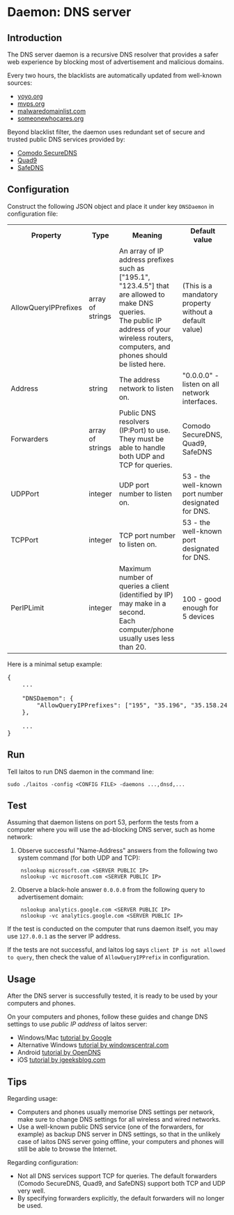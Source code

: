 # Daemon: DNS server

## Introduction
The DNS server daemon is a recursive DNS resolver that provides a safer web experience by blocking most of advertisement
and malicious domains.

Every two hours, the blacklists are automatically updated from well-known sources:
- [yoyo.org](http://pgl.yoyo.org)
- [mvps.org](http://winhelp2002.mvps.org)
- [malwaredomainlist.com](http://www.malwaredomainlist.com)
- [someonewhocares.org](http://someonewhocares.org/hosts/hosts)

Beyond blacklist filter, the daemon uses redundant set of secure and trusted public DNS services provided by:
- [Comodo SecureDNS](https://www.comodo.com/secure-dns)
- [Quad9](https://www.quad9.net)
- [SafeDNS](https://www.safedns.com)

## Configuration
Construct the following JSON object and place it under key `DNSDaemon` in configuration file:
<table>
<tr>
    <th>Property</th>
    <th>Type</th>
    <th>Meaning</th>
    <th>Default value</th>
</tr>
<tr>
    <td>AllowQueryIPPrefixes</td>
    <td>array of strings</td>
    <td>
        An array of IP address prefixes such as ["195.1", "123.4.5"] that are allowed to make DNS queries.
        <br/>
        The public IP address of your wireless routers, computers, and phones should be listed here.
    </td>
    <td>(This is a mandatory property without a default value)</td>
</tr>
<tr>
    <td>Address</td>
    <td>string</td>
    <td>The address network to listen on.</td>
    <td>"0.0.0.0" - listen on all network interfaces.</td>
</tr>
<tr>
    <td>Forwarders</td>
    <td>array of strings</td>
    <td>Public DNS resolvers (IP:Port) to use. They must be able to handle both UDP and TCP for queries.</td>
    <td>Comodo SecureDNS, Quad9, SafeDNS</td>
</tr>
<tr>
    <td>UDPPort</td>
    <td>integer</td>
    <td>UDP port number to listen on.</td>
    <td>53 - the well-known port number designated for DNS.</td>
</tr>
<tr>
    <td>TCPPort</td>
    <td>integer</td>
    <td>TCP port number to listen on.</td>
    <td>53 - the well-known port designated for DNS.</td>
</tr>
<tr>
    <td>PerIPLimit</td>
    <td>integer</td>
    <td>
        Maximum number of queries a client (identified by IP) may make in a second.
        <br/>
        Each computer/phone usually uses less than 20.
    </td>
    <td>100 - good enough for 5 devices</td>
</tr>
</table>

Here is a minimal setup example:

<pre>
{
    ...

    "DNSDaemon": {
        "AllowQueryIPPrefixes": ["195", "35.196", "35.158.249.12"]
    },

    ...
}
</pre>

## Run
Tell laitos to run DNS daemon in the command line:

    sudo ./laitos -config <CONFIG FILE> -daemons ...,dnsd,...

## Test
Assuming that daemon listens on port 53, perform the tests from a computer where you will use the ad-blocking DNS server,
such as home network:

1. Observe successful "Name-Address" answers from the following two system command (for both UDP and TCP):

        nslookup microsoft.com <SERVER PUBLIC IP>
        nslookup -vc microsoft.com <SERVER PUBLIC IP>

2. Observe a black-hole answer `0.0.0.0` from the following query to advertisement domain:

        nslookup analytics.google.com <SERVER PUBLIC IP>
        nslookup -vc analytics.google.com <SERVER PUBLIC IP>

If the test is conducted on the computer that runs daemon itself, you may use `127.0.0.1` as the server IP address.

If the tests are not successful, and laitos log says `client IP is not allowed to query`, then check the value of
`AllowQueryIPPrefix` in configuration.

## Usage
After the DNS server is successfully tested, it is ready to be used by your computers and phones.

On your computers and phones, follow these guides and change DNS settings to use *public IP address* of laitos server:

- Windows/Mac [tutorial by Google](https://developers.google.com/speed/public-dns/docs/using#change_your_dns_servers_settings)
- Alternative Windows [tutorial by windowscentral.com](https://www.windowscentral.com/how-change-your-pcs-dns-settings-windows-10)
- Android [tutorial by OpenDNS](https://support.opendns.com/hc/en-us/articles/228009007-Android-Configuration-instructions-for-OpenDNS)
- iOS [tutorial by igeeksblog.com](https://www.igeeksblog.com/how-to-change-dns-on-iphone-ipad/)

## Tips
Regarding usage:
- Computers and phones usually memorise DNS settings per network, make sure to change DNS settings for all wireless and
  wired networks.
- Use a well-known public DNS service (one of the forwarders, for example) as backup DNS server in DNS settings, so that
  in the unlikely case of laitos DNS server going offline, your computers and phones will still be able to browse the
  Internet.

Regarding configuration:
- Not all DNS services support TCP for queries. The default forwarders (Comodo SecureDNS, Quad9, and SafeDNS) support
  both TCP and UDP very well.
- By specifying forwarders explicitly, the default forwarders will no longer be used.
